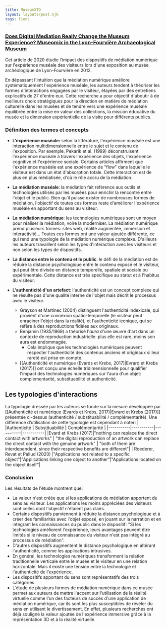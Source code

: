 ```yaml
---
title: MuseumXTD
layout: layouts/post.njk
tags: liens
---
```

### [Does Digital Mediation Really Change the Museum Experience? Museomix in the Lyon-Fourvière Archaeological Museum](https://www.researchgate.net/publication/343365884_Does_Digital_Mediation_Really_Change_the_Museum_Experience_Museomix_in_the_Lyon-Fourviere_Archaeological_Museum)
Cet article de 2020 étudie l'impact des dispositifs de médiation numérique sur l'expérience muséale des visiteurs lors d'une exposition au musée archéologique de Lyon-Fourvière en 2012. 

En dépassant l'intuition que la médiation numérique améliore systématiquement l'expérience muséale, les auteurs tendent à théoriser les formes d'interactions engagées par le visiteur, étayées par des entretiens explicatifs de 27 d'entre eux. 
Cette recherche a pour objectif d'aboutir à de meilleurs choix stratégiques pour la direction en matière de médiation culturelle dans les musées et de tendre vers une expérience muséale équilibrée entre la mise en valeur des collections, la mission éducative du musée et la dimension expérientielle de la visite pour différents publics.

### Définition des termes et concepts
- **L'expérience muséale:** selon la littérature, l'expérience muséale est une interaction multidimensionnelle entre le sujet et le contenu de l'exposition. Par exemple, Pekarik et al. (1999) déconstruisent l'expérience muséale à travers l'expérience des objets, l'expérience cognitive et l'expérience sociale. Certains articles affirment que l'expérience muséale est une expérience de "flow" dans laquelle le visiteur est dans un état d'absorption totale. Cette interaction est de plus en plus médiatisée, d'où le rôle accru de la médiation.

- **La médiation muséale**: la médiation fait référence aux outils et technologies utilisés par les musées pour enrichir la rencontre entre l'objet et le public. Bien qu'il puisse exister de nombreuses formes de médiation, l'objectif de toutes ces formes reste d'améliorer l'expérience muséale en apportant du sens au visiteur.

- **La médiation numérique**: les technologies numériques sont un moyen pour réaliser la médiation, voire la moderniser. La médiation numérique prend plusieurs formes: sites web, réalité augmentée, immersion et interactivité... Toutes ces formes ont une valeur ajoutée différente, ce qui rend une typologie de la médiation numérique complexe. D'ailleurs les auteurs travaillent selon les types d'interaction avec les visiteurs et non selon les types de dispositifs.  

- **La distance entre le contenu et le public**: le défi de la médiation est de réduire la distance psychologique entre le contenu exposé et le visiteur, qui peut être divisée en distance temporelle, spatiale et sociale ou expérimentale. Cette distance est très spécifique au statut et à l'habitus du visiteur.

- **L'authenticité d'un artefact**: l'authenticité est un concept complexe qui ne résulte pas d'une qualité interne de l'objet mais décrit le processus avec le visiteur. 
	- Grayson et Martinec (2004) distinguent l'authenticité indexicale, qui provient d'une connexion spatio-temporelle (le visiteur peut enraciner l'objet dans la réalité), et l'authenticité iconique, qui se réfère à des reproductions fidèles aux originaux. 
	- Benjamin (1935/1969) a théorisé l'*aura* d'une œuvre d'art dans un contexte de reproduction industrielle: plus elle est rare, moins son aura est endommagée. 
		- Cela implique que les technologies numériques peuvent respecter l'authenticité des contenus anciens et originaux si leur rareté est prise en compte. 
	- [[Authenticité et numérique (Evards et Krebs, 2017)|Evrard et Krebs (2017)]] ont conçu une échelle tridimensionnelle pour qualifier l'impact des technologies numériques sur l'aura d'un objet: complémentarité, substituabilité et authenticité. 

## Les typologies d'interactions
La typologie dressée par les auteurs se fonde sur la mesure développée par [[Authenticité et numérique (Evards et Krebs, 2017)|Evrard et Krebs (2017)]] présentée ci-dessus (authenticité / substituabilité / complémentarité). Une différence d’utilisation de cette typologie est cependant à noter:
| |Authenticité | Substituabilité | Complémentarité |
|-----------|-----------|-----------|-----------|
|Evard et Krebs (2017)|"nothing can replace the direct contact with artworks" | "the digital reproduction of an artwork can replace the direct contact with the genuine artwork" | "both of them are interdependent, since their respective benefits are different"|
| Roederer, Revat et Pallud (2020) |"Applications not related to a specific object"|"Applications linking one object to another”|"Applications located on the object itself”|

### Conclusion
Les résultats de l'étude montrent que: 
- La valeur n'est créée que si les applications de médiation apportent du sens au visiteur. Les applications les moins appréciées des visiteurs sont celles dont l'objectif n'étaient pas clairs.  
- Certains dispositifs parviennent à réduire la distance psychologique et à créer des familiarités avec l'objet exposé, en jouant sur la narration et en intégrant les connaissances du public dans le dispositif: "Si les technologies améliorent l'expérience, leurs avantages peuvent être limités si le niveau de connaissance du visiteur n'est pas intégré au processus de médiation".
- D'autres dispositifs augmentent le distance psychologique en altérant l'authenticité, comme les applications intrusives.
- En général, les technologies numériques transforment la relation traditionnelle verticale entre le musée et le visiteur en une relation horizontale. Mais il existe une tension entre la technologie et l'authenticité de l'expérience.
- Les dispositifs apportant du sens sont représentatifs des trois catégories. 
- L'étude de plusieurs formes de médiation numérique dans ce musée permet aux auteurs de mettre l'accent sur l'utilisation de la réalité virtuelle comme l'un des facteurs de succès d'une application de médiation numérique, car ils sont les plus susceptibles de révéler du sens en utilisant le divertissement. En effet, plusieurs recherches ont déjà souligné la valeur ajoutée de l'expérience immersive grâce à la représentation 3D et à la réalité virtuelle.